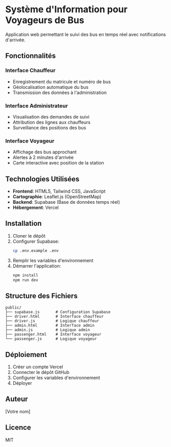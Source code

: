 # Système d'Information pour Voyageurs de Bus

Application web permettant le suivi des bus en temps réel avec notifications d'arrivée.

## Fonctionnalités

### Interface Chauffeur
- Enregistrement du matricule et numéro de bus
- Géolocalisation automatique du bus
- Transmission des données à l'administration

### Interface Administrateur
- Visualisation des demandes de suivi
- Attribution des lignes aux chauffeurs
- Surveillance des positions des bus

### Interface Voyageur
- Affichage des bus approchant
- Alertes à 2 minutes d'arrivée
- Carte interactive avec position de la station

## Technologies Utilisées

- **Frontend**: HTML5, Tailwind CSS, JavaScript
- **Cartographie**: Leaflet.js (OpenStreetMap)
- **Backend**: Supabase (Base de données temps réel)
- **Hébergement**: Vercel

## Installation

1. Cloner le dépôt
2. Configurer Supabase:
   ```bash
   cp .env.example .env
   ```
3. Remplir les variables d'environnement
4. Démarrer l'application:
   ```bash
   npm install
   npm run dev
   ```

## Structure des Fichiers

```
public/
├── supabase.js       # Configuration Supabase
├── driver.html       # Interface chauffeur
├── driver.js         # Logique chauffeur
├── admin.html        # Interface admin
├── admin.js          # Logique admin
├── passenger.html    # Interface voyageur
└── passenger.js      # Logique voyageur
```

## Déploiement

1. Créer un compte Vercel
2. Connecter le dépôt GitHub
3. Configurer les variables d'environnement
4. Déployer

## Auteur
[Votre nom]

## Licence
MIT